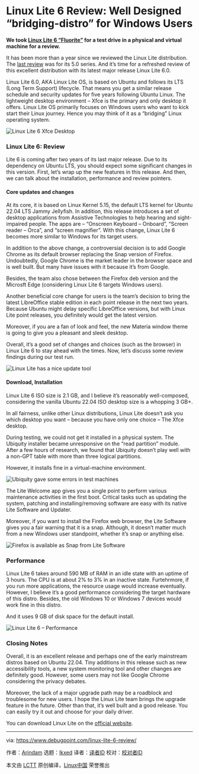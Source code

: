 [#]: subject: "Linux Lite 6 Review: Well Designed “bridging-distro” for Windows Users"
[#]: via: "https://www.debugpoint.com/linux-lite-6-review/"
[#]: author: "Arindam https://www.debugpoint.com/author/admin1/"
[#]: collector: "lkxed"
[#]: translator: " "
[#]: reviewer: " "
[#]: publisher: " "
[#]: url: " "

Linux Lite 6 Review: Well Designed “bridging-distro” for Windows Users
======

**We took [Linux Lite 6 “Fluorite”][1] for a test drive in a physical and virtual machine for a review.**

It has been more than a year since we reviewed the Linux Lite distribution. The [last review][2] was for its 5.0 series. And it’s time for a refreshed review of this excellent distribution with its latest major release Linux Lite 6.0.

Linux Lite 6.0, AKA Linux Lite OS, is based on Ubuntu and follows its LTS (Long Term Support) lifecycle. That means you get a similar release schedule and security updates for five years following Ubuntu Linux. The lightweight desktop environment – Xfce is the primary and only desktop it offers. Linux Lite OS primarily focuses on Windows users who want to kick start their Linux journey. Hence you may think of it as a “bridging” Linux operating system.

![Linux Lite 6 Xfce Desktop][3]

### Linux Lite 6: Review

Lite 6 is coming after two years of its last major release. Due to its dependency on Ubuntu LTS, you should expect some significant changes in this version. First, let’s wrap up the new features in this release. And then, we can talk about the installation, performance and review pointers.

#### Core updates and changes

At its core, it is based on Linux Kernel 5.15, the default LTS kernel for Ubuntu 22.04 LTS Jammy Jellyfish. In addition, this release introduces a set of desktop applications from Assistive Technologies to help hearing and sight-impaired people. The apps are – “Onscreen Keyboard – Onboard”, “Screen reader – Orca”, and “screen magnifier”. With this change, Linux Lite 6 becomes more similar to Windows for its target users.

In addition to the above change, a controversial decision is to add Google Chrome as its default browser replacing the Snap version of Firefox. Undoubtedly, Google Chrome is the market leader in the browser space and is well built. But many have issues with it because it’s from Google.

Besides, the team also chose between the Firefox deb version and the Microsft Edge (considering Linux Lite 6 targets Windows users).

Another beneficial core change for users is the team’s decision to bring the latest LibreOffice stable edition in each point release in the next two years. Because Ubuntu might delay specific LibreOffice versions, but with Linux Lite point releases, you definitely would get the latest version.

Moreover, if you are a fan of look and feel, the new Materia window theme is going to give you a pleasant and sleek desktop.

Overall, it’s a good set of changes and choices (such as the browser) in Linux Lite 6 to stay ahead with the times. Now, let’s discuss some review findings during our test run.

![Linux Lite has a nice update tool][4]

#### Download, Installation

Linux Lite 6 ISO size is 2.1 GB, and I believe it’s reasonably well-composed, considering the vanilla Ubuntu 22.04 ISO desktop size is a whopping 3 GB+.

In all fairness, unlike other Linux distributions, Linux Lite doesn’t ask you which desktop you want – because you have only one choice – The Xfce desktop.

During testing, we could not get it installed in a physical system. The Ubiquity installer became unresponsive on the “read partition” module. After a few hours of research, we found that Ubiquity doesn’t play well with a non-GPT table with more than three logical partitions.

However, it installs fine in a virtual-machine environment.

![Ubiquity gave some errors in test machines][5]

The Lite Welcome app gives you a single point to perform various maintenance activities in the first boot. Critical tasks such as updating the system, patching and installing/removing software are easy with its native Lite Software and Updater.

Moreover, if you want to install the Firefox web browser, the Lite Software gives you a fair warning that it is a snap. Although, it doesn’t matter much from a new Windows user standpoint, whether it’s snap or anything else.

![Firefox is available as Snap from Lite Software][6]

### Performance

Linux Lite 6 takes around 590 MB of RAM in an idle state with an uptime of 3 hours. The CPU is at about 2% to 3% in an inactive state. Furtehrmore, if you run more applications, the resource usage would increase eventually. However, I believe it’s a good performance considering the target hardware of this distro. Besides, the old Windows 10 or Windows 7 devices would work fine in this distro.

And it uses 9 GB of disk space for the default install.

![Linux Lite 6 – Performance][7]

### Closing Notes

Overall, it is an excellent release and perhaps one of the early mainstream distros based on Ubuntu 22.04. Tiny additions in this release such as new accessibility tools, a new system monitoring tool and other changes are definitely good. However, some users may not like Google Chrome considering the privacy debates.

Moreover, the lack of a major upgrade path may be a roadblock and troublesome for new users. I hope the Linux Lite team brings the upgrade feature in the future. Other than that, it’s well built and a good release. You can easily try it out and choose for your daily driver.

You can download Linux Lite on the [official website][8].

--------------------------------------------------------------------------------

via: https://www.debugpoint.com/linux-lite-6-review/

作者：[Arindam][a]
选题：[lkxed][b]
译者：[译者ID](https://github.com/译者ID)
校对：[校对者ID](https://github.com/校对者ID)

本文由 [LCTT](https://github.com/LCTT/TranslateProject) 原创编译，[Linux中国](https://linux.cn/) 荣誉推出

[a]: https://www.debugpoint.com/author/admin1/
[b]: https://github.com/lkxed
[1]: https://debugpointnews.com/linux-lite-6-0/
[2]: https://www.debugpoint.com/linux-lite-5-2-review/
[3]: https://www.debugpoint.com/wp-content/uploads/2022/06/Linux-Lite-6-Xfce-Desktop.jpg
[4]: https://www.debugpoint.com/wp-content/uploads/2022/06/Linux-Lite-has-a-nice-update-tool.jpg
[5]: https://www.debugpoint.com/wp-content/uploads/2022/06/Ubiquity-gave-some-errors-in-test-machines.jpg
[6]: https://www.debugpoint.com/wp-content/uploads/2022/06/Firefox-is-available-as-Snap-from-Lite-Software.jpg
[7]: https://www.debugpoint.com/wp-content/uploads/2022/06/Linux-Lite-6-Performance.jpg
[8]: https://www.linuxliteos.com/download.php
[9]: https://t.me/debugpoint
[10]: https://twitter.com/DebugPoint
[11]: https://www.youtube.com/c/debugpoint?sub_confirmation=1
[12]: https://facebook.com/DebugPoint
[13]: https://t.me/debugpoint
